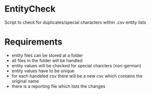# EntityCheck
Script to check for duplicates/special characters within .csv entity lists


# Requirements
+ entity files can be stored at a folder
+ all files in the folder will be handled
+ entity values will be checked for special charcters (non-german)
+ entity values have to be unique
+ for each handeled csv there will be a new csv which contains the original name
+ there is a reporting file which lists the changes
